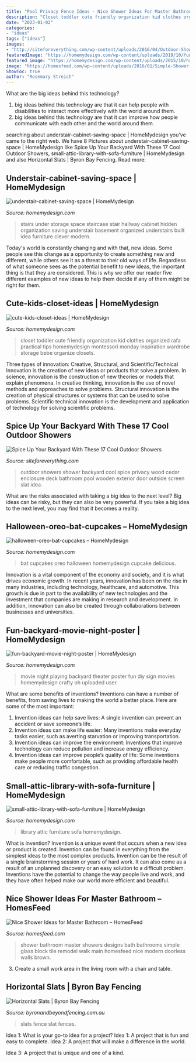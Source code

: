 ```yaml
---
title: "Pool Privacy Fence Ideas - Nice Shower Ideas For Master Bathroom – Homesfeed"
description: "Closet toddler cute friendly organization kid clothes organized rafa practical tips homemydesign montessori monday inspiration wardrobe storage bebe organize closets"
date: "2023-01-02"
categories:
- "ideas"
tags: ["ideas"]
images:
- "http://siteforeverything.com/wp-content/uploads/2016/04/Outdoor-Shower-14.jpg"
featuredImage: "https://homemydesign.com/wp-content/uploads/2019/10/fun-backyard-movie-night-poster.jpg"
featured_image: "https://homemydesign.com/wp-content/uploads/2015/10/halloween-oreo-bat-cupcakes.jpg"
image: "https://homesfeed.com/wp-content/uploads/2016/01/Simple-Shower-Ideas-For-Master-Bathroom.jpg"
ShowToc: true
author: "Rosemary Streich"
---
```



What are the big ideas behind this technology?
1. big ideas behind this technology are that it can help people with disabilities to interact more effectively with the world around them.
2. big ideas behind this technology are that it can improve how people communicate with each other and the world around them.

	

		
searching about understair-cabinet-saving-space | HomeMydesign you've came to the right web. We have 8 Pictures about understair-cabinet-saving-space | HomeMydesign like Spice Up Your Backyard With These 17 Cool Outdoor Showers, small-attic-library-with-sofa-furniture | HomeMydesign and also Horizontal Slats | Byron Bay Fencing. Read more:
		
    
## Understair-cabinet-saving-space | HomeMydesign

<img loading=lazy src="https://homemydesign.com/wp-content/uploads/2014/04/understair-cabinet-saving-space.jpg" onerror="this.onerror=null;this.src='https://tse1.mm.bing.net/th?id=OIP.CO5IHHJ_7hR9YrZDsuWlJwHaLT&amp;pid=15.1';" alt="understair-cabinet-saving-space | HomeMydesign">

_Source: homemydesign.com_

>stairs under storage space staircase stair hallway cabinet hidden organization saving understair basement organized understairs built idea furniture clever modern. 

	

Today's world is constantly changing and with that, new ideas. Some people see this change as a opportunity to create something new and different, while others see it as a threat to their old ways of life. Regardless of what someone sees as the potential benefit to new ideas, the important thing is that they are considered. This is why we offer our reader five different examples of new ideas to help them decide if any of them might be right for them.

    
## Cute-kids-closet-ideas | HomeMydesign

<img loading=lazy src="https://homemydesign.com/wp-content/uploads/2014/02/cute-kids-closet-ideas.jpg" onerror="this.onerror=null;this.src='https://tse4.mm.bing.net/th?id=OIP.FvDVXwO404QczBvKFS8QjgHaLH&amp;pid=15.1';" alt="cute-kids-closet-ideas | HomeMydesign">

_Source: homemydesign.com_

>closet toddler cute friendly organization kid clothes organized rafa practical tips homemydesign montessori monday inspiration wardrobe storage bebe organize closets. 

	

Three types of innovation: Creative, Structural, and Scientific/Technical
Innovation is the creation of new ideas or products that solve a problem. In science, innovation is the construction of new theories or models that explain phenomena. In creative thinking, innovation is the use of novel methods and approaches to solve problems. Structural innovation is the creation of physical structures or systems that can be used to solve problems. Scientific technical innovation is the development and application of technology for solving scientific problems.

    
## Spice Up Your Backyard With These 17 Cool Outdoor Showers

<img loading=lazy src="http://siteforeverything.com/wp-content/uploads/2016/04/Outdoor-Shower-14.jpg" onerror="this.onerror=null;this.src='https://tse3.mm.bing.net/th?id=OIP.BDr3IiVnvqgPbUsuLBi2OgHaJ4&amp;pid=15.1';" alt="Spice Up Your Backyard With These 17 Cool Outdoor Showers">

_Source: siteforeverything.com_

>outdoor showers shower backyard cool spice privacy wood cedar enclosure deck bathroom pool wooden exterior door outside screen slat idea. 

	

What are the risks associated with taking a big idea to the next level?
Big ideas can be risky, but they can also be very powerful. If you take a big idea to the next level, you may find that it becomes a reality.

    
## Halloween-oreo-bat-cupcakes – HomeMydesign

<img loading=lazy src="https://homemydesign.com/wp-content/uploads/2015/10/halloween-oreo-bat-cupcakes.jpg" onerror="this.onerror=null;this.src='https://tse1.mm.bing.net/th?id=OIP.ot673a1E-iv4E0hZj-Ff6AHaKo&amp;pid=15.1';" alt="halloween-oreo-bat-cupcakes – HomeMydesign">

_Source: homemydesign.com_

>bat cupcakes oreo halloween homemydesign cupcake delicious. 

	

Innovation is a vital component of the economy and society, and it is what drives economic growth. In recent years, innovation has been on the rise in many industries, including technology, healthcare, and automotive. This growth is due in part to the availability of new technologies and the investment that companies are making in research and development. In addition, innovation can also be created through collaborations between businesses and universities.

    
## Fun-backyard-movie-night-poster | HomeMydesign

<img loading=lazy src="https://homemydesign.com/wp-content/uploads/2019/10/fun-backyard-movie-night-poster.jpg" onerror="this.onerror=null;this.src='https://tse2.mm.bing.net/th?id=OIP.V5crvOsE9Ig8a4GgxDbldQHaJ4&amp;pid=15.1';" alt="fun-backyard-movie-night-poster | HomeMydesign">

_Source: homemydesign.com_

>movie night playing backyard theater poster fun diy sign movies homemydesign crafty oh uploaded user. 

	

What are some benefits of inventions?
Inventions can have a number of benefits, from saving lives to making the world a better place. Here are some of the most important: 
1. Invention ideas can help save lives: A single invention can prevent an accident or save someone’s life. 
2. Invention ideas can make life easier: Many inventions make everyday tasks easier, such as averting starvation or improving transportation. 
3. Invention ideas can improve the environment: Inventions that improve technology can reduce pollution and increase energy efficiency. 
4. Invention ideas can improve people’s quality of life: Some inventions make people more comfortable, such as providing affordable health care or reducing traffic congestion.

    
## Small-attic-library-with-sofa-furniture | HomeMydesign

<img loading=lazy src="https://homemydesign.com/wp-content/uploads/2015/02/small-attic-library-with-sofa-furniture.jpg" onerror="this.onerror=null;this.src='https://tse4.mm.bing.net/th?id=OIP.QT9U4UbT0P8nybaqDi6UTQHaJ3&amp;pid=15.1';" alt="small-attic-library-with-sofa-furniture | HomeMydesign">

_Source: homemydesign.com_

>library attic furniture sofa homemydesign. 

	

What is invention?
Invention is a unique event that occurs when a new idea or product is created. Invention can be found in everything from the simplest ideas to the most complex products. Invention can be the result of a single brainstorming session or years of hard work. It can also come as a result of an unplanned discovery or an easy solution to a difficult problem. Inventions have the potential to change the way people live and work, and they have often helped make our world more efficient and beautiful.

    
## Nice Shower Ideas For Master Bathroom – HomesFeed

<img loading=lazy src="https://homesfeed.com/wp-content/uploads/2016/01/Simple-Shower-Ideas-For-Master-Bathroom.jpg" onerror="this.onerror=null;this.src='https://tse4.mm.bing.net/th?id=OIP.-ZJqXKi9da9H57BY0_AvqQHaLI&amp;pid=15.1';" alt="Nice Shower Ideas for Master Bathroom – HomesFeed">

_Source: homesfeed.com_

>shower bathroom master showers designs bath bathrooms simple glass block tile remodel walk main homesfeed nice modern doorless walls brown. 

	

3. Create a small work area in the living room with a chair and table. 

    
## Horizontal Slats | Byron Bay Fencing

<img loading=lazy src="http://www.byronandbeyondfencing.com.au/wp-content/uploads/2018/10/1540077762127219.jpg" onerror="this.onerror=null;this.src='https://tse2.mm.bing.net/th?id=OIP._FgmRrtDEjmpJxcan2SMqgHaDm&amp;pid=15.1';" alt="Horizontal Slats | Byron Bay Fencing">

_Source: byronandbeyondfencing.com.au_

>slats fence slat fences. 

	

Idea 1: What is your go-to idea for a project?
Idea 1: A project that is fun and easy to complete.
Idea 2: A project that will make a difference in the world.

Idea 3: A project that is unique and one of a kind.

